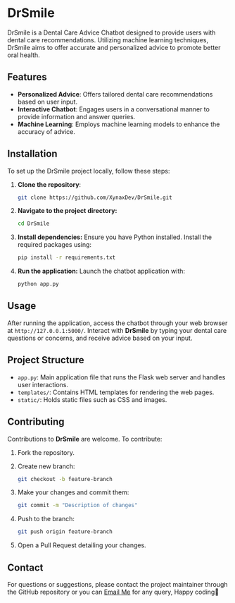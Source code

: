 # DrSmile

DrSmile is a Dental Care Advice Chatbot designed to provide users with dental care recommendations. Utilizing machine learning techniques, DrSmile aims to offer accurate and personalized advice to promote better oral health.

## Features

- **Personalized Advice**: Offers tailored dental care recommendations based on user input.
- **Interactive Chatbot**: Engages users in a conversational manner to provide information and answer queries.
- **Machine Learning**: Employs machine learning models to enhance the accuracy of advice.

## Installation

To set up the DrSmile project locally, follow these steps:

1. **Clone the repository**:
   
   ```bash
   git clone https://github.com/XynaxDev/DrSmile.git
   ```
2. **Navigate to the project directory:**
   ```bash
   cd DrSmile
   ```
3. **Install dependencies:** Ensure you have Python installed. Install the required packages using:
   ```bash
   pip install -r requirements.txt
   ```
4. **Run the application:** Launch the chatbot application with:
    ```bash
    python app.py
    ```
## Usage

After running the application, access the chatbot through your web browser at `http://127.0.0.1:5000/`. Interact with **DrSmile** by typing your dental care questions or concerns, and receive advice based on your input.

## Project Structure

- `app.py`: Main application file that runs the Flask web server and handles user interactions.
- `templates/`: Contains HTML templates for rendering the web pages.
- `static/`: Holds static files such as CSS and images.

## Contributing
Contributions to **DrSmile** are welcome. To contribute:

1. Fork the repository.
2. Create new branch:
   
   ```bash
   git checkout -b feature-branch
   ```
3. Make your changes and commit them:
   
   ```bash
   git commit -m "Description of changes"
   ```
4. Push to the branch:
   
   ```bash
   git push origin feature-branch
   ```
5. Open a Pull Request detailing your changes.
   
## Contact

For questions or suggestions, please contact the project maintainer through the GitHub repository or you can [Email Me](mailto:workforxynax@gmail.com) for any query, Happy coding👋
